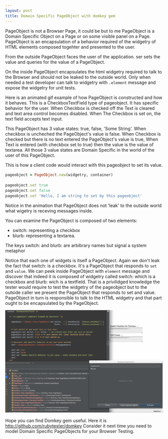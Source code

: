 ```yaml
---
layout: post
title: Domain Specific PageObject with domkey gem
---
```


PageObject is not a Browser Page, it could be but to me PageObject is a Domain Specific Object on a Page or on some visible panel on a Page. PageObject is an encapsulation of a behavior required of the widgetry of HTML elements composed togehter and presented to the user.

From the outside PageObject faces the user of the application. ser sets the value and queries for the value of a PageObject.

On the inside PageObject encapsulates the html widgetry required to talk to the Browser and should not be leaked to the outside world. Only when needed a test developer can talk to widgetry with `.element` message and expose the widgetry for unit tests.

Here is an animated gif example of how PageObject is constructed and how it behaves. This is a CheckboxTextField type of pageobject. It has specific behavior for the user. When Checkbox is checked off the Text is cleared and text area control becomes disabled. When The Checkbox is set on, the text field accepts text input.

This PageObject has 3 value states: true, false, 'Some String'. When checkbox is uncheched the PageObject's value is false. When Checkbox is checked but there is no text entered the PageObject's value is true, When Text is entered (with checkbox set to true) then the value is the value of textarea. All those 3 value states are Domain Specific in the world of the user of this PageObject.

This is how a client code would interact with this pageobject to set its value.

```ruby
pageobject = PageObject.new(widgetry, container)

pageobject.set true
pageobject.set false
pageobject.set 'Hello, I am string to set by this pageobject'
```

Notice in the animation that PageObject does not 'leak' to the outside world what wigetry is receving messages inside.

You can examine the PageObject is composed of two elements:

- switch: representing a checkbox
- blurb: representing a textarea.

The keys switch: and blurb: are arbibrary names but signal a system metaphor

Notice that each one of widgets is itself a PageObject. Again we don't leak the fact that switch: is a checkbox. It's a PageObject that responds to `set` and `value`. We can peek inside PageObject with `element` message and discover that indeed it is composed of widgetry called switch: which is a checkbox and blurb: wich is a textfield. That is a privilidged knowledge the tester would require to test the widgetry of the pageobject but to the outside caller we present the PageObject that responds to set and value. PageObject in turn is responsible to talk to the HTML widgetry and that part ought to be encapsulated by the PageObject.


![Animated Gif of git log aliases in action](/images/rubytester-domkey-pageobject-intro.gif)

Hope you can find Domkey gem useful. Here it is http://github.com/rubytester/domkey Consider it next time you need to model Domain Specific PageObjects for your Browser Testing.

